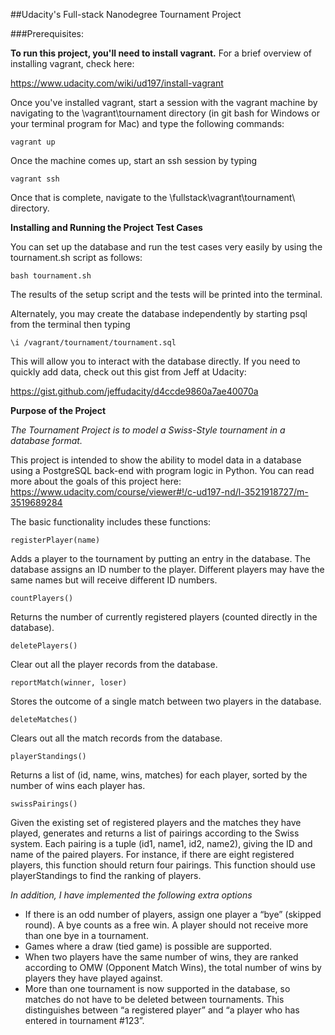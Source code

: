 ##Udacity's Full-stack Nanodegree Tournament Project

###Prerequisites:

**To run this project, you'll need to install vagrant.** For a brief overview of installing vagrant, check here:

https://www.udacity.com/wiki/ud197/install-vagrant

Once you've installed vagrant, start a session with the vagrant machine by navigating to the \vagrant\tournament directory
(in git bash for Windows or your terminal program for Mac) and type the following commands:

    vagrant up

Once the machine comes up, start an ssh session by typing

    vagrant ssh

Once that is complete, navigate to the \fullstack\vagrant\tournament\ directory.

**Installing and Running the Project Test Cases**

You can set up the database and run the test cases very easily by using the tournament.sh script as follows:

    bash tournament.sh

The results of the setup script and the tests will be printed into the terminal.

Alternately, you may create the database independently by starting psql from the terminal then typing 

    \i /vagrant/tournament/tournament.sql

This will allow you to interact with the database directly. If you need to quickly add data, check out this gist from Jeff at Udacity:

https://gist.github.com/jeffudacity/d4ccde9860a7ae40070a

**Purpose of the Project**

*The Tournament Project is to model a Swiss-Style tournament in a database format.*

This project is intended to show the ability to model data in a database using a PostgreSQL back-end with program logic in Python. You can read more about the goals of this project here: https://www.udacity.com/course/viewer#!/c-ud197-nd/l-3521918727/m-3519689284

The basic functionality includes these functions:

    registerPlayer(name)

Adds a player to the tournament by putting an entry in the database. The database assigns an ID number to the player. Different players may have the same names but will receive different ID numbers.

    countPlayers()

Returns the number of currently registered players (counted directly in the database).

    deletePlayers()

Clear out all the player records from the database.

    reportMatch(winner, loser)

Stores the outcome of a single match between two players in the database.

    deleteMatches()

Clears out all the match records from the database.

    playerStandings()

Returns a list of (id, name, wins, matches) for each player, sorted by the number of wins each player has.

    swissPairings()

Given the existing set of registered players and the matches they have played, generates and returns a list of pairings according to the Swiss system. Each pairing is a tuple (id1, name1, id2, name2), giving the ID and name of the paired players. For instance, if there are eight registered players, this function should return four pairings. This function should use playerStandings to find the ranking of players.

*In addition, I have implemented the following extra options*

* If there is an odd number of players, assign one player a “bye” (skipped round). A bye counts as a free win. A player should not receive more than one bye in a tournament.
* Games where a draw (tied game) is possible are supported.
* When two players have the same number of wins, they are ranked according to OMW (Opponent Match Wins), the total number of wins by players they have played against.
* More than one tournament is now supported in the database, so matches do not have to be deleted between tournaments. This distinguishes between “a registered player” and “a player who has entered in tournament #123”.
